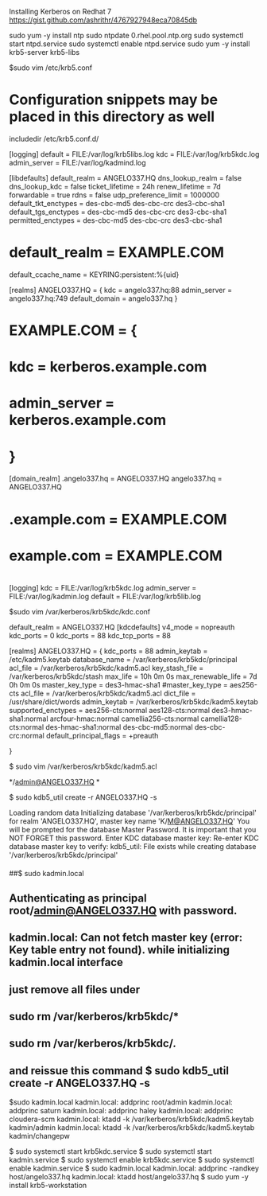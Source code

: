 Installing Kerberos on Redhat 7
https://gist.github.com/ashrithr/4767927948eca70845db

sudo yum -y install ntp
sudo ntpdate 0.rhel.pool.ntp.org
sudo systemctl start  ntpd.service
sudo systemctl enable ntpd.service
sudo yum -y install krb5-server krb5-libs

$sudo vim /etc/krb5.conf

# Configuration snippets may be placed in this directory as well
includedir /etc/krb5.conf.d/

[logging]
 default = FILE:/var/log/krb5libs.log
 kdc = FILE:/var/log/krb5kdc.log
 admin_server = FILE:/var/log/kadmind.log

[libdefaults]
 default_realm = ANGELO337.HQ
 dns_lookup_realm = false
 dns_lookup_kdc = false
 ticket_lifetime = 24h
 renew_lifetime = 7d
 forwardable = true
 rdns = false
 udp_preference_limit = 1000000
 default_tkt_enctypes = des-cbc-md5 des-cbc-crc des3-cbc-sha1
 default_tgs_enctypes = des-cbc-md5 des-cbc-crc des3-cbc-sha1
 permitted_enctypes = des-cbc-md5 des-cbc-crc des3-cbc-sha1
# default_realm = EXAMPLE.COM
 default_ccache_name = KEYRING:persistent:%{uid}

[realms]
    ANGELO337.HQ = {
        kdc = angelo337.hq:88
        admin_server = angelo337.hq:749
        default_domain = angelo337.hq
    }
# EXAMPLE.COM = {
#  kdc = kerberos.example.com
#  admin_server = kerberos.example.com
# }

[domain_realm]
     .angelo337.hq = ANGELO337.HQ
     angelo337.hq = ANGELO337.HQ
# .example.com = EXAMPLE.COM
# example.com = EXAMPLE.COM
#
[logging]
    kdc = FILE:/var/log/krb5kdc.log
    admin_server = FILE:/var/log/kadmin.log
    default = FILE:/var/log/krb5lib.log
    
    


$sudo vim /var/kerberos/krb5kdc/kdc.conf

default_realm = ANGELO337.HQ
[kdcdefaults]
 v4_mode = nopreauth
 kdc_ports = 0
 kdc_ports = 88
 kdc_tcp_ports = 88

[realms]
 ANGELO337.HQ = {
  kdc_ports = 88
   admin_keytab = /etc/kadm5.keytab
  database_name = /var/kerberos/krb5kdc/principal
  acl_file = /var/kerberos/krb5kdc/kadm5.acl
  key_stash_file = /var/kerberos/krb5kdc/stash
  max_life = 10h 0m 0s
  max_renewable_life = 7d 0h 0m 0s
  master_key_type = des3-hmac-sha1
  #master_key_type = aes256-cts
  acl_file = /var/kerberos/krb5kdc/kadm5.acl
  dict_file = /usr/share/dict/words
  admin_keytab = /var/kerberos/krb5kdc/kadm5.keytab
  supported_enctypes = aes256-cts:normal aes128-cts:normal des3-hmac-sha1:normal arcfour-hmac:normal camellia256-cts:normal camellia128-cts:normal des-hmac-sha1:normal des-cbc-md5:normal des-cbc-crc:normal
  default_principal_flags = +preauth

 }



$ sudo vim /var/kerberos/krb5kdc/kadm5.acl

*/admin@ANGELO337.HQ	*

$ sudo kdb5_util create -r ANGELO337.HQ -s

Loading random data
Initializing database '/var/kerberos/krb5kdc/principal' for realm 'ANGELO337.HQ',
master key name 'K/M@ANGELO337.HQ'
You will be prompted for the database Master Password.
It is important that you NOT FORGET this password.
Enter KDC database master key: 
Re-enter KDC database master key to verify: 
kdb5_util: File exists while creating database '/var/kerberos/krb5kdc/principal'


####
##$ sudo kadmin.local
## Authenticating as principal root/admin@ANGELO337.HQ with password.
## kadmin.local: Can not fetch master key (error: Key table entry not found). while initializing kadmin.local interface
## 
##  just remove all files under 
##  sudo rm /var/kerberos/krb5kdc/*
##  sudo rm /var/kerberos/krb5kdc/*.*
##
## and reissue this command $ sudo kdb5_util create -r ANGELO337.HQ -s

$sudo kadmin.local
kadmin.local:  addprinc root/admin
kadmin.local: addprinc saturn
kadmin.local:  addprinc haley
kadmin.local:  addprinc cloudera-scm
kadmin.local:  ktadd -k /var/kerberos/krb5kdc/kadm5.keytab kadmin/admin
kadmin.local:  ktadd -k /var/kerberos/krb5kdc/kadm5.keytab kadmin/changepw



$ sudo systemctl start krb5kdc.service
$ sudo systemctl start kadmin.service
$ sudo systemctl enable krb5kdc.service
$ sudo systemctl enable kadmin.service
$ sudo kadmin.local
kadmin.local:  addprinc -randkey host/angelo337.hq
kadmin.local:  ktadd host/angelo337.hq
$ sudo yum -y install krb5-workstation
